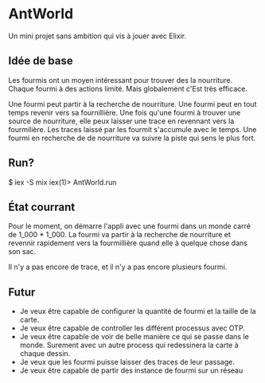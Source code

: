 AntWorld
========

Un mini projet sans ambition qui vis à jouer avec Elixir.


Idée de base
--------------

Les fourmis ont un moyen intéressant pour trouver des la nourriture.
Chaque fourmi à des actions limité. Mais globalement c'Est très efficace.

Une fourmi peut partir à la recherche de nourriture.
Une fourmi peut en tout temps revenir vers sa fournillière.
Une fois qu'une fourmi à trouver une source de nourriture, elle peux laisser une trace en revennant vers la fourmilière.
Les traces laissé par les fourmit s'accumule avec le temps.
Une fourmi en recherche de de nourriture va suivre la piste qui sens le plus fort.

Run?
--------
$ iex -S mix
iex(1)> AntWorld.run

État courrant
-----------------

Pour le moment, on démarre l'appli avec une fourmi dans un monde carré de 1_000 * 1_000.
La fourmi va partir à la recherche de nourriture et revennir rapidement vers la fourmillière quand elle à quelque chose dans son sac.

Il n'y a pas encore de trace, et il n'y a pas encore plusieurs fourmi.

Futur
------------

* Je veux être capable de configurer la quantité de fourmi et la taille de la carte.
* Je veux être capable de controller les différent processus avec OTP.
* Je veux être capable de voir de belle manière ce qui se passe dans le monde. Surement avec un autre process qui redessinera la carte à chaque dessin.
* Je veux que les fourmi puisse laisser des traces de leur passage.
* Je veux être capable de partir des instance de fourmi sur un réseau
